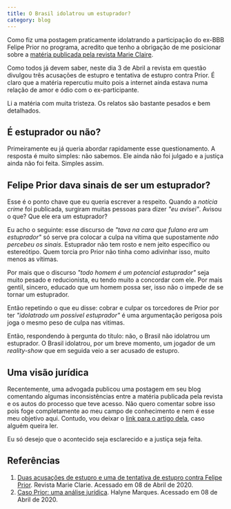 ```yaml
---
title: O Brasil idolatrou um estuprador?
category: blog
---
```


Como fiz uma postagem praticamente idolatrando a participação do ex-BBB Felipe Prior no programa, acredito que tenho a obrigação de me posicionar sobre a [matéria publicada pela revista Marie Claire](https://revistamarieclaire.globo.com/Mulheres-do-Mundo/noticia/2020/04/duas-acusacoes-de-estupro-e-uma-de-tentativa-de-estupro-contra-felipe-prior.html).

Como todos já devem saber, neste dia 3 de Abril a revista em questão divulgou três acusações de estupro e tentativa de estupro contra Prior. É claro que a matéria repercutiu muito pois a internet ainda estava numa relação de amor e ódio com o ex-participante. 

Li a matéria com muita tristeza. Os relatos são bastante pesados e bem detalhados.


## É estuprador ou não?

Primeiramente eu já queria abordar rapidamente esse questionamento. A resposta é muito simples: não sabemos. Ele ainda não foi julgado e a justiça ainda não foi feita. Simples assim.

## Felipe Prior dava sinais de ser um estuprador?

Esse é o ponto chave que eu queria escrever a respeito. Quando a *notícia crime* foi publicada, surgiram muitas pessoas para dizer *"eu avisei"*. Avisou o que? Que ele era um estuprador?

Eu acho o seguinte: esse discurso de *"tava na cara que fulano era um estuprador"* só serve pra colocar a culpa na vitima que supostamente *não percebeu os sinais*. Estuprador não tem rosto e nem jeito específico ou estereótipo. Quem torcia pro Prior não tinha como adivinhar isso, muito menos as vítimas.

Por mais que o discurso *"todo homem é um potencial estuprador"* seja muito pesado e reducionista, eu tendo muito a concordar com ele. Por mais gentil, sincero, educado que um homem possa ser, isso não o impede de se tornar um estuprador.

Então repetindo o que eu disse: cobrar e culpar os torcedores de Prior por ter *"idolatrado um possível estuprador"* é uma argumentação perigosa pois joga o mesmo peso de culpa nas vitimas.

Então, respondendo à pergunta do título: não, o Brasil não idolatrou um estuprador. O Brasil idolatrou, por um breve momento, um jogador de um *reality-show* que em seguida veio a ser acusado de estupro.

## Uma visão jurídica

Recentemente, uma advogada publicou uma postagem em seu blog comentando algumas inconsistências entre a matéria publicada pela revista e os autos do processo que teve acesso. Não quero comentar sobre isso pois foge completamente ao meu campo de conhecimento e nem é esse meu objetivo aqui. Contudo, vou deixar o [link para o artigo dela](https://halynemarques.jusbrasil.com.br/artigos/828607591/caso-prior-uma-analise-juridica), caso alguém queira ler.

Eu só desejo que o acontecido seja esclarecido e a justiça seja feita.

## Referências

1. [Duas acusações de estupro e uma de tentativa de estupro contra Felipe Prior](https://revistamarieclaire.globo.com/Mulheres-do-Mundo/noticia/2020/04/duas-acusacoes-de-estupro-e-uma-de-tentativa-de-estupro-contra-felipe-prior.html). Revista Marie Clarie. Acessado em 08 de Abril de 2020.
2. [Caso Prior: uma análise jurídica](https://halynemarques.jusbrasil.com.br/artigos/828607591/caso-prior-uma-analise-juridica). Halyne Marques. Acessado em 08 de Abril de 2020. 